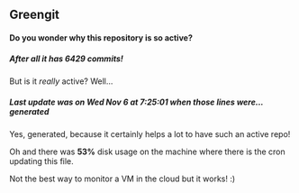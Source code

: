 ## Greengit

#### Do you wonder why this repository is so active?

##### After all it has 6429 commits!

But is it *really* active? Well...

##### Last update was on Wed Nov 6 at 7:25:01 when those lines were... generated

Yes, generated, because it certainly helps a lot to have such an active repo!

Oh and there was **53%** disk usage on the machine
where there is the cron updating this file.

Not the best way to monitor a VM in the cloud but it works! :)
